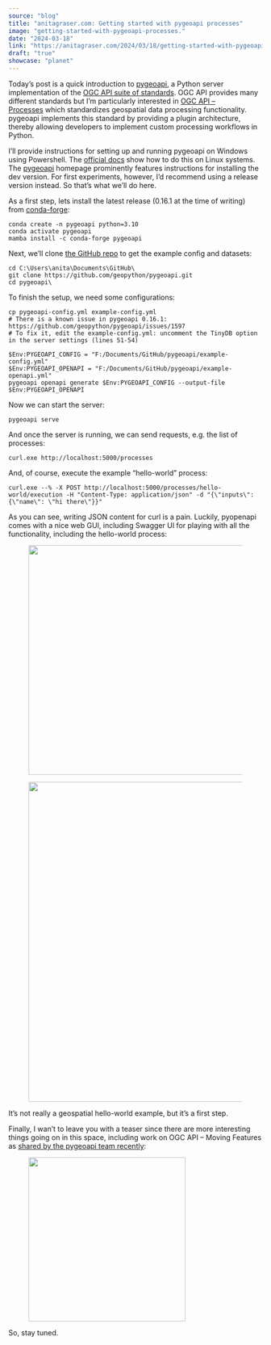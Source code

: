 ```yaml
---
source: "blog"
title: "anitagraser.com: Getting started with pygeoapi processes"
image: "getting-started-with-pygeoapi-processes."
date: "2024-03-18"
link: "https://anitagraser.com/2024/03/18/getting-started-with-pygeoapi-processes/"
draft: "true"
showcase: "planet"
---
```


<p>Today&#8217;s post is a quick introduction to <a href="https://pygeoapi.io">pygeoapi</a>, a Python server implementation of the <a href="https://ogcapi.ogc.org/">OGC API suite of standards</a>. OGC API provides many different standards but I&#8217;m particularly interested in <a href="https://ogcapi.ogc.org/processes">OGC API &#8211; Processes</a> which standardizes geospatial data processing functionality. pygeoapi implements this standard by providing a plugin architecture, thereby allowing developers to implement custom processing workflows in Python.</p>



<p>I&#8217;ll provide instructions for setting up and running pygeoapi on Windows using Powershell. The <a href="https://docs.pygeoapi.io/en/stable/installation.html">official docs</a> show how to do this on Linux systems. The <a href="https://pygeoapi.io">pygeoapi</a> homepage prominently features instructions for installing the dev version. For first experiments, however, I&#8217;d recommend using a release version instead. So that&#8217;s what we&#8217;ll do here. </p>



<p>As a first step, lets install the latest release (0.16.1 at the time of writing) from <a href="https://github.com/geopython/pygeoapi/releases">conda-forge</a>:</p>



<pre class="wp-block-code"><code>conda create -n pygeoapi python=3.10<br>conda activate pygeoapi<br>mamba install -c conda-forge pygeoapi</code></pre>



<p>Next, we&#8217;ll clone <a href="https://github.com/geopython/pygeoapi">the GitHub repo</a> to get the example config and datasets:</p>



<pre class="wp-block-code"><code>cd C:\Users\anita\Documents\GitHub\<br>git clone https://github.com/geopython/pygeoapi.git<br>cd pygeoapi\</code></pre>



<p>To finish the setup, we need some configurations:</p>



<pre class="wp-block-code"><code>cp pygeoapi-config.yml example-config.yml  <br># There is a known issue in pygeoapi 0.16.1: https://github.com/geopython/pygeoapi/issues/1597<br># To fix it, edit the example-config.yml: uncomment the TinyDB option in the server settings (lines 51-54)<br><br>$Env:PYGEOAPI_CONFIG = "F:/Documents/GitHub/pygeoapi/example-config.yml"<br>$Env:PYGEOAPI_OPENAPI = "F:/Documents/GitHub/pygeoapi/example-openapi.yml"<br>pygeoapi openapi generate $Env:PYGEOAPI_CONFIG --output-file $Env:PYGEOAPI_OPENAPI</code></pre>



<p>Now we can start the server:</p>



<pre class="wp-block-code"><code>pygeoapi serve</code></pre>



<p>And once the server is running, we can send requests, e.g. the list of processes:</p>



<pre class="wp-block-code"><code>curl.exe http://localhost:5000/processes</code></pre>



<p>And, of course, execute the example &#8220;hello-world&#8221; process:</p>



<pre class="wp-block-code"><code>curl.exe --% -X POST http://localhost:5000/processes/hello-world/execution -H "Content-Type: application/json" -d "{\"inputs\":{\"name\": \"hi there\"}}"</code></pre>



<p>As you can see, writing JSON content for curl is a pain. Luckily, pyopenapi comes with a nice web GUI, including Swagger UI for playing with all the functionality, including the hello-world process: </p>



<figure class="wp-block-image size-large"><img loading="lazy" width="584" height="455" data-attachment-id="8840" data-permalink="https://anitagraser.com/2024/03/18/getting-started-with-pygeoapi-processes/image-45/" data-orig-file="https://anitagraser.com/wp-content/uploads/2024/03/image.png" data-orig-size="584,455" data-comments-opened="1" data-image-meta="{&quot;aperture&quot;:&quot;0&quot;,&quot;credit&quot;:&quot;&quot;,&quot;camera&quot;:&quot;&quot;,&quot;caption&quot;:&quot;&quot;,&quot;created_timestamp&quot;:&quot;0&quot;,&quot;copyright&quot;:&quot;&quot;,&quot;focal_length&quot;:&quot;0&quot;,&quot;iso&quot;:&quot;0&quot;,&quot;shutter_speed&quot;:&quot;0&quot;,&quot;title&quot;:&quot;&quot;,&quot;orientation&quot;:&quot;0&quot;}" data-image-title="image" data-image-description="" data-image-caption="" data-medium-file="https://anitagraser.com/wp-content/uploads/2024/03/image.png?w=300" data-large-file="https://anitagraser.com/wp-content/uploads/2024/03/image.png?w=545" src="https://anitagraser.com/wp-content/uploads/2024/03/image.png?w=584" alt="" class="wp-image-8840" srcset="https://anitagraser.com/wp-content/uploads/2024/03/image.png 584w, https://anitagraser.com/wp-content/uploads/2024/03/image.png?w=150 150w, https://anitagraser.com/wp-content/uploads/2024/03/image.png?w=300 300w" sizes="(max-width: 584px) 100vw, 584px" /></figure>



<figure class="wp-block-image size-large"><img loading="lazy" width="584" height="634" data-attachment-id="8841" data-permalink="https://anitagraser.com/2024/03/18/getting-started-with-pygeoapi-processes/image-1-14/" data-orig-file="https://anitagraser.com/wp-content/uploads/2024/03/image-1.png" data-orig-size="584,634" data-comments-opened="1" data-image-meta="{&quot;aperture&quot;:&quot;0&quot;,&quot;credit&quot;:&quot;&quot;,&quot;camera&quot;:&quot;&quot;,&quot;caption&quot;:&quot;&quot;,&quot;created_timestamp&quot;:&quot;0&quot;,&quot;copyright&quot;:&quot;&quot;,&quot;focal_length&quot;:&quot;0&quot;,&quot;iso&quot;:&quot;0&quot;,&quot;shutter_speed&quot;:&quot;0&quot;,&quot;title&quot;:&quot;&quot;,&quot;orientation&quot;:&quot;0&quot;}" data-image-title="image-1" data-image-description="" data-image-caption="" data-medium-file="https://anitagraser.com/wp-content/uploads/2024/03/image-1.png?w=276" data-large-file="https://anitagraser.com/wp-content/uploads/2024/03/image-1.png?w=545" src="https://anitagraser.com/wp-content/uploads/2024/03/image-1.png?w=584" alt="" class="wp-image-8841" srcset="https://anitagraser.com/wp-content/uploads/2024/03/image-1.png 584w, https://anitagraser.com/wp-content/uploads/2024/03/image-1.png?w=138 138w, https://anitagraser.com/wp-content/uploads/2024/03/image-1.png?w=276 276w" sizes="(max-width: 584px) 100vw, 584px" /></figure>



<p>It&#8217;s not really a geospatial hello-world example, but it&#8217;s a first step. </p>



<p>Finally, I wan&#8217;t to leave you with a teaser since there are more interesting things going on in this space, including work on OGC API &#8211; Moving Features as <a href="https://noc.social/@pygeoapi/112013706668052981">shared by the pygeoapi team recently</a>:</p>



<figure class="wp-block-image size-large"><img loading="lazy" width="311" height="325" data-attachment-id="8847" data-permalink="https://anitagraser.com/2024/03/18/getting-started-with-pygeoapi-processes/image-3-12/" data-orig-file="https://anitagraser.com/wp-content/uploads/2024/03/image-3.png" data-orig-size="311,325" data-comments-opened="1" data-image-meta="{&quot;aperture&quot;:&quot;0&quot;,&quot;credit&quot;:&quot;&quot;,&quot;camera&quot;:&quot;&quot;,&quot;caption&quot;:&quot;&quot;,&quot;created_timestamp&quot;:&quot;0&quot;,&quot;copyright&quot;:&quot;&quot;,&quot;focal_length&quot;:&quot;0&quot;,&quot;iso&quot;:&quot;0&quot;,&quot;shutter_speed&quot;:&quot;0&quot;,&quot;title&quot;:&quot;&quot;,&quot;orientation&quot;:&quot;0&quot;}" data-image-title="image-3" data-image-description="" data-image-caption="" data-medium-file="https://anitagraser.com/wp-content/uploads/2024/03/image-3.png?w=287" data-large-file="https://anitagraser.com/wp-content/uploads/2024/03/image-3.png?w=311" src="https://anitagraser.com/wp-content/uploads/2024/03/image-3.png?w=311" alt="" class="wp-image-8847" srcset="https://anitagraser.com/wp-content/uploads/2024/03/image-3.png 311w, https://anitagraser.com/wp-content/uploads/2024/03/image-3.png?w=144 144w, https://anitagraser.com/wp-content/uploads/2024/03/image-3.png?w=287 287w" sizes="(max-width: 311px) 100vw, 311px" /></figure>



<p>So, stay tuned. </p>
